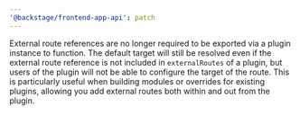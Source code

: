 ```yaml
---
'@backstage/frontend-app-api': patch
---
```


External route references are no longer required to be exported via a plugin instance to function. The default target will still be resolved even if the external route reference is not included in `externalRoutes` of a plugin, but users of the plugin will not be able to configure the target of the route. This is particularly useful when building modules or overrides for existing plugins, allowing you add external routes both within and out from the plugin.
